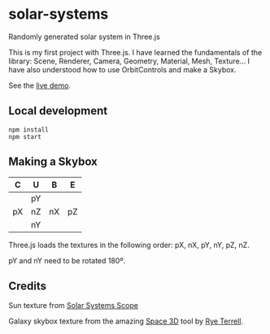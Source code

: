 # solar-systems
Randomly generated solar system in Three.js

This is my first project with Three.js. I have learned the fundamentals of the library: Scene, Renderer, Camera, Geometry, Material, Mesh, Texture... I have also understood how to use OrbitControls and make a Skybox.

See the [live demo](https://solar.sabu.fr).

## Local development
```
npm install
npm start
```

## Making a Skybox
| C  | U  | B  | E  |
|----|----|----|----|
|    | pY |    |    |
| pX | nZ | nX | pZ |
|    | nY |    |    |

Three.js loads the textures in the following order: pX, nX, pY, nY, pZ, nZ.

pY and nY need to be rotated 180º.

## Credits
Sun texture from [Solar Systems Scope](https://www.solarsystemscope.com/textures/)

Galaxy skybox texture from the amazing [Space 3D](http://wwwtyro.github.io/space-3d) tool by [Rye Terrell](https://github.com/wwwtyro).
